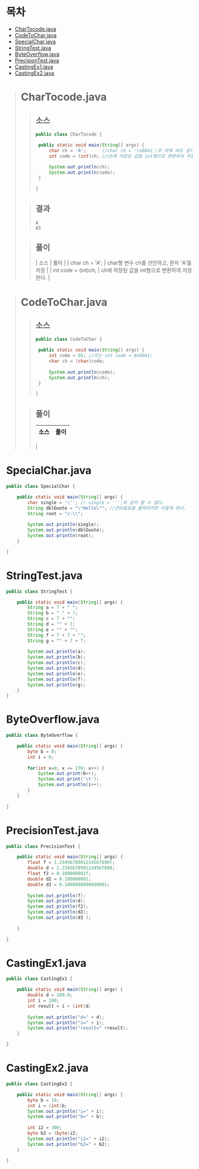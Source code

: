 # 목차
- [CharTocode.java](#chartocodejava)
- [CodeToChar.java](#codetocharjava)
- [SpecialChar.java](#specialcharjava)
- [StringTest.java](#stringtestjava)
- [ByteOverflow.java](#byteoverflowjava)
- [PrecisionTest.java](#precisiontestjava)
- [CastingEx1.java](#castingex11java)
- [CastingEx2.java](#castingex2java)

> # CharTocode.java
>> ## 소스
>>```java
>> public class CharTocode {
>>
>>	public static void main(String[] args) {
>>		char ch = 'A';		//char ch = '\u0041';로 바꿔 써도 같다/
>>		int code = (int)ch;	//ch에 저장된 값을 int형으로 변환하여 저장한다.
>>		
>>		System.out.println(ch);
>>		System.out.println(code);
>>	}
>>
>> }
>> ```
>
>> ## 결과
>> ```
>> A
>> 65
>> ```
>
>> ## 풀이
>> | 소스 | 풀이 |
>> | char ch = 'A'; | char형 변수 ch를 선언하고, 문자 'A'를 저장 |
>> | int code = (int)ch; | ch에 저장된 값을 int형으로 변환하여 저장한다. |
>

> # CodeToChar.java
>> ## 소스
>>```java
>>public class CodeToChar {
>>
>>	public static void main(String[] args) {
>>		int code = 65; //또는 int code = 0x0041;
>>		char ch = (char)code;
>>		
>>		System.out.println(code);
>>		System.out.println(ch);
>>	}
>>
>>}
>>```
>
>> ## 풀이
>> | 소스 | 풀이 |
>> | ---- | ---- |
>> | 
# SpecialChar.java
>>
```java
public class SpecialChar {

	public static void main(String[] args) {
		char single = '\''; // single = ''';와 같이 할 수 없다.
		String dblOuote = "\"Hello\""; //큰따옴표를 출력하려면 이렇게 한다.
		String root = "c:\\";
		
		System.out.println(single);
		System.out.println(dblOuote);
		System.out.println(root);
	} 

}
```

# StringTest.java
>>
```java
public class StringTest {

	public static void main(String[] args) {
		String a = 7 + " ";
		String b = " " + 7;
		String c = 7 + "";
		String d = "" + 7;
		String e = "" + "";
		String f = 7 + 7 + "";
		String g = "" + 7 + 7;
		
		System.out.println(a);
		System.out.println(b);
		System.out.println(c);
		System.out.println(d);
		System.out.println(e);
		System.out.println(f);
		System.out.println(g);
	}
}
```

# ByteOverflow.java
>>
```java
public class ByteOverflow {

	public static void main(String[] args) {
		byte b = 0;
		int i = 0;
		
		for(int x=0; x <= 270; x++) {
			System.out.print(b++);
			System.out.print('\t');
			System.out.println(i++);
		}
	}
 
}
```

# PrecisionTest.java
>>
```java
public class PrecisionTest {

	public static void main(String[] args) {
		float f = 1.2345678901234567890f;
		double d = 1.2345678901234567890;
		float f2 = 0.100000001f;
		double d2 = 0.100000001;
		double d3 = 0.1000000000000001;
		
		System.out.println(f);
		System.out.println(d);
		System.out.println(f2);
		System.out.println(d2);
		System.out.println(d3 );
		
	}

}
```

# CastingEx1.java
>>
```java
public class CastingEx1 {

	public static void main(String[] args) {
		double d = 100.0;
		int i = 100;
		int result = i + (int)d;
		
		System.out.println("d=" + d);
		System.out.println("i=" + i);
		System.out.println("result=" +result);
	}

}
```

# CastingEx2.java
>>
```java
public class CastingEx2 {

	public static void main(String[] args) {
		byte b = 10;
		int i = (int)b;
		System.out.println("i=" + i);
		System.out.println("b=" + b);
		
		int i2 = 300;
		byte b2 = (byte)i2;
		System.out.println("i2=" + i2);
		System.out.println("b2=" + b2);
	}

}
```